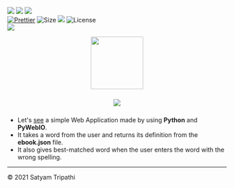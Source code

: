![](https://forthebadge.com/images/badges/for-you.svg)
![](http://ForTheBadge.com/images/badges/made-with-python.svg)
![](https://forthebadge.com/images/badges/built-by-developers.svg)</br>
[![Prettier](https://img.shields.io/badge/Code%20Style-Prettier-red.svg)](https://github.com/prettier/prettier)
![Size](https://img.shields.io/github/repo-size/Iamtripathisatyam/Words_Dictionary?color=red&label=Repo%20Size%20)
![](https://img.shields.io/tokei/lines/github/Iamtripathisatyam/Words_Dictionary?color=red&label=Lines%20of%20Code)
![License](https://img.shields.io/badge/License-MIT-red.svg)</br>
![](https://profile-counter.glitch.me/{Words_Dictionary}/count.svg)
<p align="center">
<a href="https://github.com/Iamtripathisatyam/Words_Dictionary/blob/main/English_Dictionary_Application.ipynb"><img width="120" src="https://cdn.icon-icons.com/icons2/272/PNG/512/Dictionary_30019.png" /></a>
</p>

### <h3 align="center"><a href="https://github.com/Iamtripathisatyam/Words_Dictionary/blob/main/English_Dictionary_Application.ipynb"><img src="https://img.shields.io/badge/-ENGLISH WORDS DICTIONARY-black?logo=python&logoColor=yellow&style=flat-square"></a><h3/>
  
- Let's [see](https://github.com/Iamtripathisatyam/Words_Dictionary/blob/main/English_Dictionary_Application.ipynb) a simple Web Application made by using **Python** and **PyWebIO**.
- It takes a word from the user and returns its definition from the **ebook.json** file.
- It also gives best-matched word when the user enters the word with the wrong spelling.

___________________________________

<p>&copy; 2021 Satyam Tripathi</p>
